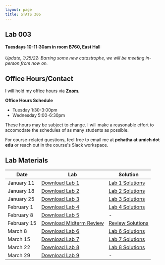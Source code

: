 ```yaml
---
layout: page
title: STATS 306
---
```

## Lab 003 
#### Tuesdays 10-11:30am in room B760, East Hall

*Update, 1/25/22: Barring some new catastrophe, we will be meeting in-person from now on.*

## Office Hours/Contact
I will hold my office hours via **[Zoom](https://umich.zoom.us/j/95153791660).**

**Office Hours Schedule**
- Tuesday 1:30-3:00pm
- Wednesday 5:00-6:30pm

These hours may be subject to change. I will make a reasonable effort to accomodate the schedules of as many students as possible.


For course-related questions, feel free to email me at **pchatha at umich dot edu** or reach out in the course's Slack workspace.  
## Lab Materials

| Date       | Lab  | Solution |
|------------|------|----------|
| January 11 | [Download Lab 1](https://colab.research.google.com/github/chathasphere/chathasphere.github.io/blob/main/teaching/306_materials/003_lab1.ipynb) | [Lab 1 Solutions](https://github.com/chathasphere/chathasphere.github.io/blob/main/teaching/306_materials/003_lab1_solutions.ipynb)     |
| January 18 | [Download Lab 2](https://colab.research.google.com/github/chathasphere/chathasphere.github.io/blob/main/teaching/306_materials/003_lab2.ipynb)  | [Lab 2 Solutions](https://github.com/chathasphere/chathasphere.github.io/blob/main/teaching/306_materials/003_lab2_solutions.ipynb) |
| January 25 | [Download Lab 3](https://github.com/chathasphere/chathasphere.github.io/blob/main/teaching/306_materials/003_lab3.ipynb) | [Lab 3 Solutions](https://github.com/chathasphere/chathasphere.github.io/blob/main/teaching/306_materials/003_lab3_solutions.ipynb) |
| February 1 | [Download Lab 4](https://github.com/chathasphere/chathasphere.github.io/blob/main/teaching/306_materials/003_lab4.ipynb) | [Lab 4 Solutions](https://github.com/chathasphere/chathasphere.github.io/blob/main/teaching/306_materials/003_lab4_solutions.ipynb) |
| February 8 | [Download Lab 5](https://github.com/chathasphere/chathasphere.github.io/blob/main/teaching/306_materials/003_lab5.ipynb) | - | 
| February 15 | [Download Midterm Review](https://github.com/chathasphere/chathasphere.github.io/blob/main/teaching/306_materials/003_lab6.ipynb) | [Review Solutions](https://github.com/chathasphere/chathasphere.github.io/blob/main/teaching/306_materials/003_lab6_solutions.ipynb) |
| March 8 | [Download Lab 6](https://github.com/chathasphere/chathasphere.github.io/blob/main/teaching/306_materials/stats306_lab6.ipynb) | [Lab 6 Solutions](https://github.com/chathasphere/chathasphere.github.io/blob/main/teaching/306_materials/stats306_lab6_solutions.ipynb) |
| March 15 | [Download Lab 7](https://github.com/chathasphere/chathasphere.github.io/blob/main/teaching/306_materials/003_lab7.ipynb) | [Lab 7 Solutions](https://github.com/chathasphere/chathasphere.github.io/blob/main/teaching/306_materials/003_lab7_solutions.ipynb) |
| March 22 | [Download Lab 8](https://github.com/chathasphere/chathasphere.github.io/blob/main/teaching/306_materials/003_lab8.ipynb) | [Lab 8 Solutions](https://github.com/chathasphere/chathasphere.github.io/blob/main/teaching/306_materials/003_lab8_solutions.ipynb) | 
| March 29 | [Download Lab 9](https://github.com/chathasphere/chathasphere.github.io/blob/main/teaching/306_materials/003_lab9.ipynb) | - |